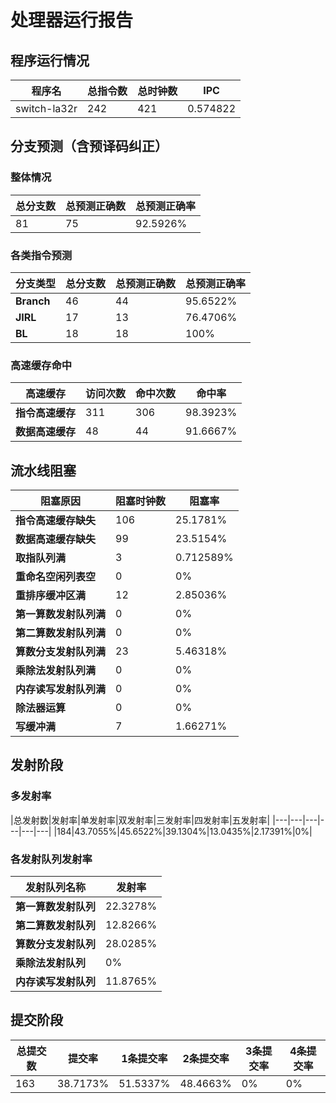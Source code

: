# 处理器运行报告
## 程序运行情况
|程序名|总指令数|总时钟数|IPC|
|---|---|---|---|
|switch-la32r|242|421|0.574822|

## 分支预测（含预译码纠正）
### 整体情况
|总分支数|总预测正确数|总预测正确率|
|---|---|---|
|81|75|92.5926%|

### 各类指令预测
|分支类型|总分支数|总预测正确数|总预测正确率|
|---|---|---|---|
|**Branch**| 46 | 44 | 95.6522%|
|**JIRL**| 17 | 13 | 76.4706%|
|**BL**| 18 | 18 | 100%|

### 高速缓存命中
|高速缓存|访问次数|命中次数|命中率|
|---|---|---|---|
|**指令高速缓存**| 311 | 306 | 98.3923%|
|**数据高速缓存**| 48 | 44 | 91.6667%|
## 流水线阻塞
|阻塞原因|阻塞时钟数|阻塞率|
|---|---|---|
|**指令高速缓存缺失**| 106 | 25.1781%|
|**数据高速缓存缺失**| 99 | 23.5154%|
|**取指队列满**| 3 | 0.712589%|
|**重命名空闲列表空**|0 | 0%|
|**重排序缓冲区满**|12 | 2.85036%|
|**第一算数发射队列满**|0 | 0%|
|**第二算数发射队列满**|0 | 0%|
|**算数分支发射队列满**|23 | 5.46318%|
|**乘除法发射队列满**|0 | 0%|
|**内存读写发射队列满**|0 | 0%|
|**除法器运算**|0 | 0%|
|**写缓冲满**|7 | 1.66271%|

## 发射阶段
### 多发射率
|总发射数|发射率|单发射率|双发射率|三发射率|四发射率|五发射率|
|---|---|---|---|---|---|
|184|43.7055%|45.6522%|39.1304%|13.0435%|2.17391%|0%|

### 各发射队列发射率
|发射队列名称|发射率|
|---|---|
|**第一算数发射队列**|22.3278%|
|**第二算数发射队列**|12.8266%|
|**算数分支发射队列**|28.0285%|
|**乘除法发射队列**|0%|
|**内存读写发射队列**|11.8765%|

## 提交阶段
|总提交数|提交率|1条提交率|2条提交率|3条提交率|4条提交率|
|---|---|---|---|---|---|
|163|38.7173%|51.5337%|48.4663%|0%|0%|
